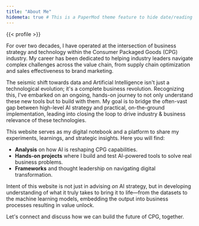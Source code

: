 ```yaml
---
title: "About Me"
hidemeta: true # This is a PaperMod theme feature to hide date/reading time
---
```

<div class="about-page-profile-wrapper">
    {{< profile >}}
</div>

For over two decades, I have operated at the intersection of business strategy and technology within the Consumer Packaged Goods (CPG) industry. My career has been dedicated to helping industry leaders navigate complex challenges across the value chain, from supply chain optimization and sales effectiveness to brand marketing.

The seismic shift towards data and Artificial Intelligence isn't just a technological evolution; it's a complete business revolution. Recognizing this, I've embarked on an ongoing, hands-on journey to not only understand these new tools but to build with them. My goal is to bridge the often-vast gap between high-level AI strategy and practical, on-the-ground implementation, leading into closing the loop to drive industry & business relevance of these technologies.

This website serves as my digital notebook and a platform to share my experiments, learnings, and strategic insights. Here you will find:
* **Analysis** on how AI is reshaping CPG capabilities.
* **Hands-on projects** where I build and test AI-powered tools to solve real business problems.
* **Frameworks** and thought leadership on navigating digital transformation.

Intent of this website is not just in advising *on* AI strategy, but in developing understanding of what it truly takes to bring it to life—from the datasets to the machine learning models, embedding the output into business processes resulting in value unlock.

Let's connect and discuss how we can build the future of CPG, together.

